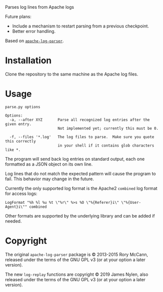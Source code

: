 Parses log lines from Apache logs

Future plans:

- Include a mechanism to restart parsing from a previous checkpoint.
- Better error handling.

Based on [`apache-log-parser`](https://github.com/rory/apache-log-parser).

Installation
============

Clone the repository to the same machine as the Apache log files.

Usage
=====

```
parse.py options

Options:
  -a, --after XYZ       Parse all recognized log entries after the given entry.
                        Not implemented yet; currently this must be 0.

  -f, --files '*.log'   The log files to parse.  Make sure you quote this correctly
                        in your shell if it contains glob characters like *.
```

The program will send back log entries on standard output, each one formatted
as a JSON object on its own line.

Log lines that do not match the expected pattern will cause the program to
fail.  This behavior may change in the future.

Currently the only supported log format is the Apache2 `combined` log format
for access logs:

```
LogFormat "%h %l %u %t \"%r\" %>s %O \"%{Referer}i\" \"%{User-Agent}i\"" combined
```

Other formats are supported by the underlying library and can be added if needed.

Copyright
=========

The original `apache-log-parser` package is © 2013-2015 Rory McCann, released
under the terms of the GNU GPL v3 (or at your option a later version).

The new `log-replay` functions are copyright © 2019 James Nylen, also released
under the terms of the GNU GPL v3 (or at your option a later version).
